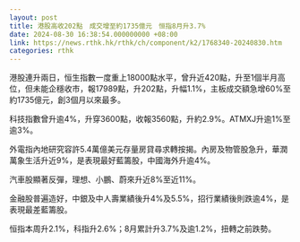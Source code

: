 ```yaml
---
layout: post
title: 港股高收202點　成交增至約1735億元　恒指8月升3.7%
date: 2024-08-30 16:38:54.000000000 +08:00
link: https://news.rthk.hk/rthk/ch/component/k2/1768340-20240830.htm
categories: rthk
---
```


港股連升兩日，恒生指數一度重上18000點水平，曾升近420點，升至1個半月高位，但未能企穩收市，報17989點，升202點，升幅1.1%，主板成交額急增60%至約1735億元，創3個月以來最多。

科技指數曾升逾4%，升穿3600點，收報3560點，升約2.9%。ATMXJ升逾1%至逾3%。

外電指內地研究容許5.4萬億美元存量房貸尋求轉按揭。內房及物管股急升，華潤萬象生活升近9%，是表現最好藍籌股，中國海外升逾4%。

汽車股顯著反彈，理想、小鵬、蔚來升近8%至近11%。

金融股普遍造好，中銀及中人壽業績後升4%及5.5%，招行業績後則跌逾4%，是表現最差藍籌股。

恒指本周升2.1%，科指升2.6%；8月累計升3.7%及逾1.2%，扭轉之前跌勢。
